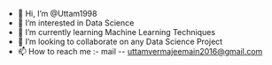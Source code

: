 - 👋 Hi, I’m @Uttam1998
- 👀 I’m interested in Data Science
- 🌱 I’m currently learning Machine Learning Techniques
- 💞️ I’m looking to collaborate on any Data Science Project
- 📫 How to reach me :- mail -- uttamvermajeemain2016@gmail.com

<!---
Uttam1998/Uttam1998 is a ✨ special ✨ repository because its `README.md` (this file) appears on your GitHub profile.
You can click the Preview link to take a look at your changes.
--->
